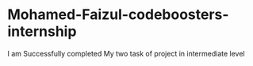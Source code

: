 # Mohamed-Faizul-codeboosters-internship
I am Successfully completed My two task of project in intermediate level
